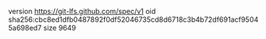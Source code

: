 version https://git-lfs.github.com/spec/v1
oid sha256:cbc8ed1dfb0487892f0df52046735cd8d6718c3b4b72df691acf95045a698ed7
size 9649
